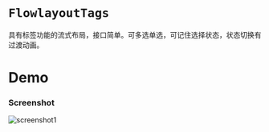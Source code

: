 # `FlowlayoutTags`

具有标签功能的流式布局，接口简单。可多选单选，可记住选择状态，状态切换有过渡动画。

# Demo

### Screenshot
![screenshot1](screenshot/Screenshot_1.png.jpg)

